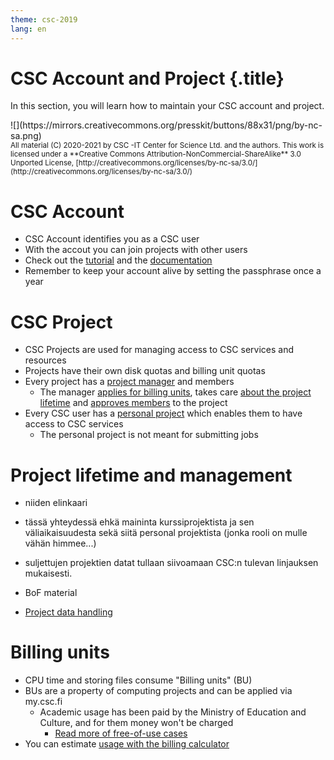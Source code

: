 ```yaml
---
theme: csc-2019
lang: en
---
```


# CSC Account and Project {.title}

In this section, you will learn how to maintain your CSC account and project.

<div class="column">
![](https://mirrors.creativecommons.org/presskit/buttons/88x31/png/by-nc-sa.png)
</div>
<div class="column">
<small>
All material (C) 2020-2021 by CSC -IT Center for Science Ltd. and the authors.
This work is licensed under a **Creative Commons Attribution-NonCommercial-ShareAlike** 3.0
Unported License, [http://creativecommons.org/licenses/by-nc-sa/3.0/](http://creativecommons.org/licenses/by-nc-sa/3.0/)
</small>
</div>


# CSC Account

- CSC Account identifies you as a CSC user
- With the accout you can join projects with other users
- Check out the [tutorial](https://csc-training.github.io/csc-env-eff/hands-on/connecting/credentials.html) and the [documentation](https://docs.csc.fi/accounts/)
- Remember to keep your account alive by setting the passphrase once a year

# CSC Project

- CSC Projects are used for managing access to CSC services and resources
- Projects have their own disk quotas and billing unit quotas
- Every project has a [project manager](https://www.csc.fi/en/prerequisites-for-a-project-manager) and members
    - The manager [applies for billing units](https://docs.csc.fi/accounts/how-to-apply-for-billing-units/), takes care [about the project lifetime](https://docs.csc.fi/accounts/how-to-manage-your-project/) and [approves members](https://docs.csc.fi/accounts/how-to-add-members-to-project/) to the project
- Every CSC user has a [personal project](https://docs.csc.fi/support/faq/how-to-find-information-about-projects/) which enables them to have access to CSC services
    - The personal project is not meant for submitting jobs

# Project lifetime and management

- niiden elinkaari 
- tässä yhteydessä ehkä maininta kurssiprojektista ja sen väliaikaisuudesta sekä siitä personal projektista (jonka rooli on mulle vähän himmee...)
- suljettujen projektien datat tullaan siivoamaan CSC:n tulevan linjauksen mukaisesti.
- BoF material

- [Project data handling](https://docs.csc.fi/accounts/when-your-project-handles-personal-data/)

# Billing units

- CPU time and storing files consume "Billing units" (BU)
- BUs are a property of computing projects and can be applied via my.csc.fi
   - Academic usage has been paid by the Ministry of Education and Culture, and for them money won't be charged
      - [Read more of free-of-use cases](https://research.csc.fi/pricing)
- You can estimate [usage with the billing calculator](https://research.csc.fi/pricing) 
